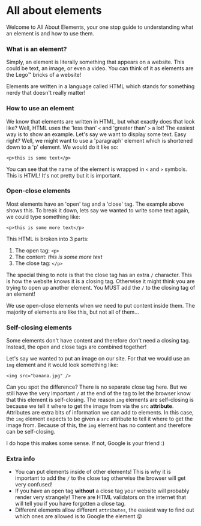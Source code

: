 # All about elements

Welcome to All About Elements, your one stop guide to understanding what an element is and how to use them.

### What is an element?
Simply, an element is literally something that appears on a website. This could be text, an image, or even a video. You can think of it as elements are the Lego™️ bricks of a website!

Elements are written in a language called HTML which stands for something nerdy that doesn't really matter!

### How to use an element
We know that elements are written in HTML, but what exactly does that look like? Well, HTML uses the 'less than' `<` and 'greater than' `>` a lot! The easiest way is to show an example. Let's say we want to display some text. Easy right? Well, we might want to use a 'paragraph' element which is shortened down to a 'p' element. We would do it like so:

`<p>this is some text</p>`

You can see that the name of the element is wrapped in `<` and `>` symbols. This is HTML! It's not pretty but it is important.

### Open-close elements
Most elements have an 'open' tag and a 'close' tag. The example above shows this. To break it down, lets say we wanted to write some text again, we could type something like:

`<p>this is some more text</p>`

This HTML is broken into 3 parts:

1. The open tag: `<p>`
2. The content: *this is some more text*
3. The close tag: `</p>`

The special thing to note is that the close tag has an extra `/` character. This is how the website knows it is a closing tag. Otherwise it might think you are trying to open up another element. You MUST add the `/` to the closing tag of an element!

We use open-close elements when we need to put content inside them. The majority of elements are like this, but not all of them...

### Self-closing elements
Some elements don't have content and therefore don't need a closing tag. Instead, the open and close tags are combined together!

Let's say we wanted to put an image on our site. For that we would use an `img` element and it would look something like:

`<img src="banana.jpg" />`

Can you spot the difference? There is no separate close tag here. But we still have the very important `/` at the end of the tag to let the browser know that this element is self-closing. The reason `img` elements are self-closing is because we tell it where to get the image from via the `src` **attribute**. Attributes are extra bits of information we can add to elements. In this case, the `img` element expects to be given a `src` attribute to tell it where to get the image from. Because of this, the `img` element has no content and therefore can be self-closing.

I do hope this makes some sense. If not, Google is your friend :)

### Extra info

- You can put elements inside of other elements! This is why it is important to add the `/` to the close tag otherwise the browser will get very confused!
- If you have an open tag **without** a close tag your website will probably render very strangely! There are HTML validators on the internet that will tell you if you have forgotten a close tag.
- Different elements allow different `attributes`, the easiest way to find out which ones are allowed is to Google the element 😝
